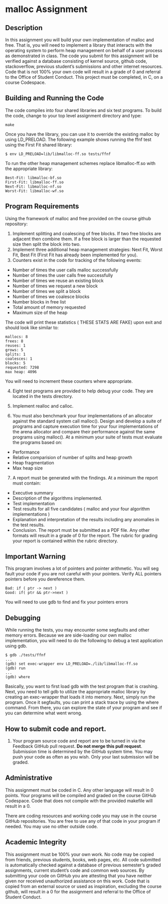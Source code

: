 
# malloc Assignment

## Description

In this assignment you will build your own implementation of malloc and free. That is, you will need to implement a library that interacts with the operating system to perform heap management on behalf of a user process as demonstrated in class. The code you submit for this assignment will be verified against a database consisting of kernel source, github code, stackoverflow, previous student’s submissions and other internet resources. Code that is not 100% your own code will result in a grade of 0 and referral to the Office of Student Conduct. This project must be completed, in C, on a course Codespace.

## Building and Running the Code

The code compiles into four shared libraries and six test programs. To build the code, change to your top level assignment directory and type:
```
make
```
Once you have the library, you can use it to override the existing malloc by using
LD_PRELOAD. The following example shows running the ffnf test using the First Fit shared library:
```
$ env LD_PRELOAD=lib/libmalloc-ff.so tests/ffnf
```

To run the other heap management schemes replace libmalloc-ff.so with the appropriate library:
```
Best-Fit: libmalloc-bf.so
First-Fit: libmalloc-ff.so
Next-Fit: libmalloc-nf.so
Worst-Fit: libmalloc-wf.so
```
## Program Requirements

Using the framework of malloc and free provided on the course github repository:
1. Implement splitting and coalescing of free blocks. If two free blocks are adjacent then
combine them. If a free block is larger than the requested size then split the block into two.
2. Implement three additional heap management strategies: Next Fit, Worst Fit, Best Fit (First
Fit has already been implemented for you).
3. Counters exist in the code for tracking of the following events:

* Number of times the user calls malloc successfully
* Number of times the user calls free successfully
* Number of times we reuse an existing block
* Number of times we request a new block
* Number of times we split a block
* Number of times we coalesce blocks
* Number blocks in free list
* Total amount of memory requested
* Maximum size of the heap

The code will print these statistics ( THESE STATS ARE FAKE) upon exit and should look like similar to:
```
mallocs: 8
frees: 8
reuses: 1
grows: 5
splits: 1
coalesces: 1
blocks: 5
requested: 7298
max heap: 4096
```

You will need to increment these counters where appropriate.

4. Eight test programs are provided to help debug your code. They are located in the tests
directory.
5. Implement realloc and calloc.

6. You must also benchmark your four implementations of an allocator against the standard system call malloc(). Design and develop a suite of programs and capture execution time for your four implementations of the arena allocator and compare their performance against the same programs using malloc(). At a minimum your suite of tests must evaluate the programs based on:
* Performance
* Relative comparision of number of splits and heap growth
* Heap fragmentation
* Max heap size
7. A report must be generated with the findings.  At a minimum the report must contain:
* Executive summary
* Description of the algorithms implemented.
* Test implementation
* Test results for all five candidates ( malloc and your four algorithm implementations )
* Explanation and interpretation of the results including any anomalies in the test results.
* Conclusion.
The report must be submitted as a PDF file.  Any other formats will result in a grade of 0 for the report.
The rubric for grading your report is contained within the rubric directory.

## Important Warning
This program involves a lot of pointers and pointer arithmetic. You will seg fault your code if you are not careful with your pointers. Verify ALL pointers pointers before you
dereference them.
```
Bad: if ( ptr -> next )
Good: if( ptr && ptr->next )
```
You will need to use gdb to find and fix your pointers errors

## Debugging
While running the tests, you may encounter some segfaults and other memory errors. Because we are side-loading our own malloc implementation, you will need to do the following to debug a test application using gdb.
```
$ gdb ./tests/ffnf
...
(gdb) set exec-wrapper env LD_PRELOAD=./lib/libmalloc-ff.so
(gdb) run
...
(gdb) where
```
Basically, you want to first load gdb with the test program that is crashing. Next, you need to tell gdb to utilize the appropriate malloc library by creating an exec-wrapper that loads it into memory. Next, simply run the program. Once it segfaults, you can print a stack trace by using the where command. From there, you can explore the state of your program and see if you can determine what went wrong.

## How to submit code and report.

1. Your program source code and report are to be turned in via the Feedback GitHub pull request. **Do not merge this pull request**.  Submission time is determined by the GitHub system time. You may push your code as often as you wish. Only your last submission will be graded.  

## Administrative

This assignment must be coded in C. Any other language will result in 0 points. Your programs will be compiled and graded on the course GitHub Codespace. Code that does not compile with the provided makefile will result in a 0.

There are coding resources and working code you may use in the course GitHub repositories.  You are free to use any of that code in your program if needed. You may use no other outside code.

## Academic Integrity
This assignment must be 100% your own work. No code may be copied from friends,  previous students, books, web pages, etc. All code submitted is automatically checked 
against a database of previous semester’s graded assignments, current student’s code and common web sources. By submitting your code on GitHub you are attesting that 
you have neither given nor received unauthorized assistance on this work. Code that is copied from an external source or used as inspiration, excluding the 
course github, will result in a 0 for the assignment and referral to the Office of Student Conduct.
